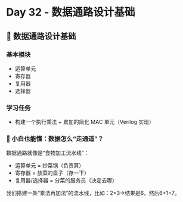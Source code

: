 # Day 32 - 数据通路设计基础
## 🔧 数据通路设计基础

### 基本模块
- 运算单元
- 寄存器
- 复用器
- 选择器

### 学习任务
- 构建一个执行乘法 + 累加的简化 MAC 单元（Verilog 实现）
### 👶 小白也能懂：数据怎么“走通道”？
数据通路就像是“食物加工流水线”：

- 运算单元 = 炒菜锅（负责算）
- 寄存器 = 放菜的盘子（存一下）
- 复用器/选择器 = 分菜的服务员（决定去哪）

我们搭建一条“乘法再加法”的流水线，比如：2×3→结果是6，然后6+1=7。